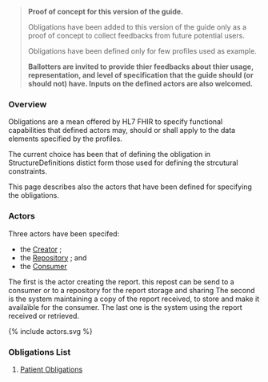 
<div xmlns="http://www.w3.org/1999/xhtml" xmlns:xsi="http://www.w3.org/2001/XMLSchema-instance">
	<blockquote class="stu-note">
		<b>Proof of concept for this version of the guide.</b>
		<p>Obligations have been added to this version of the guide only as a proof of concept to collect feedbacks from future potential users.</p>
		<p>Obligations have been defined only for few profiles used as example.</p>
		<p><b>Ballotters are invited to provide thier feedbacks about thier usage, representation, and level of specification that the guide should (or should not) have. Inputs on the defined actors are also welcomed.</b></p>
	</blockquote>
</div>


### Overview 

Obligations are a mean offered by HL7 FHIR to specify functional capabilities that defined actors may, should or shall apply to the data elements specified by the profiles.

The current choice has been that of defining the obligation in StructureDefinitions distict form those used for defining the strcutural constraints.

This page describes also the actors that have been defined for specifying the obligations.

### Actors

Three actors have been specifed:
* the [Creator](ActorDefinition-actor-creator-eu-lab.html) ;
* the [Repository](ActorDefinition-actor-repos-eu-lab.html) ; and 
* the [Consumer](ActorDefinition-actor-consumer-eu-lab.html)

The first is the actor creating the report. this repost can be send to a consumer or to a repository for the report storage and sharing
The second is the system maintaining a copy of the report received, to store and make it availaìble for the consumer.
The last one is the system using the report received or retrieved.

<p>{% include actors.svg %}</p>

### Obligations List


1. [Patient Obligations](StructureDefinition-Patient-obl-eu-lab.html)